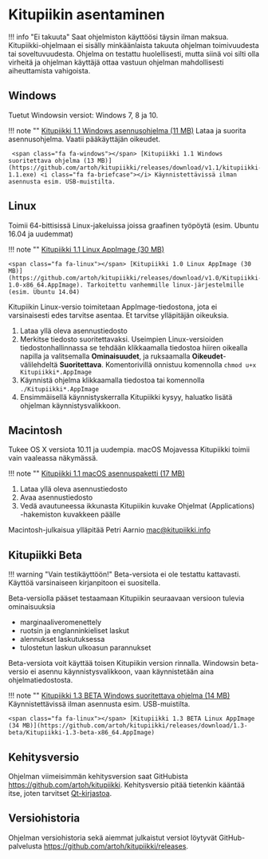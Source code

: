# Kitupiikin asentaminen

!!! info "Ei takuuta"
    Saat ohjelmiston käyttöösi täysin ilman maksua.
    Kitupiikki-ohjelmaan ei sisälly minkäänlaista takuuta ohjelman toimivuudesta tai soveltuvuudesta. Ohjelma on testattu huolellisesti, mutta siinä voi silti olla virheitä ja ohjelman käyttäjä ottaa vastuun ohjelman mahdollisesti aiheuttamista vahigoista.

## <span class="fa fa-windows"></span> Windows

Tuetut Windowsin versiot: Windows 7, 8 ja 10.

!!! note ""
    <span class="fa fa-windows"></span> [Kitupiikki 1.1 Windows asennusohjelma (11 MB)](https://github.com/artoh/kitupiikki/releases/download/v1.1/kitupiikki-1.1-asennus.exe) <i class="fa fa-laptop"></i> Lataa ja suorita asennusohjelma. <i class="fa fa-user"></i> Vaatii pääkäyttäjän oikeudet.

     <span class="fa fa-windows"></span> [Kitupiikki 1.1 Windows suoritettava ohjelma (13 MB)](https://github.com/artoh/kitupiikki/releases/download/v1.1/kitupiikki-1.1.exe) <i class="fa fa-briefcase"></i> Käynnistettävissä ilman asennusta esim. USB-muistilta.


## <span class="fa fa-linux"></span> Linux

Toimii 64-bittisissä Linux-jakeluissa joissa graafinen työpöytä (esim. Ubuntu 16.04 ja uudemmat)

!!! note ""
    <span class="fa fa-linux"></span> [Kitupiikki 1.1 Linux AppImage (30 MB)](https://github.com/artoh/kitupiikki/releases/download/v1.1/Kitupiikki-1.1-x86_64.AppImage)

    <span class="fa fa-linux"></span> [Kitupiikki 1.0 Linux AppImage (30 MB)](https://github.com/artoh/kitupiikki/releases/download/v1.0/Kitupiikki-1.0-x86_64.AppImage). Tarkoitettu vanhemmille linux-järjestelmille (esim. Ubuntu 14.04)

Kitupiikin Linux-versio toimitetaan AppImage-tiedostona, jota ei varsinaisesti edes tarvitse asentaa. Et tarvitse ylläpitäjän oikeuksia.

1. Lataa yllä oleva asennustiedosto
2. Merkitse tiedosto suoritettavaksi. Useimpien Linux-versioiden tiedostonhallinnassa se tehdään klikkaamalla tiedostoa hiiren oikealla napilla ja valitsemalla **Ominaisuudet**, ja ruksaamalla **Oikeudet**-välilehdeltä **Suoritettava**. Komentorivillä onnistuu komennolla `chmod u+x Kitupiikki*.AppImage`
3. Käynnistä ohjelma klikkaamalla tiedostoa tai komennolla `./Kitupiikki*.AppImage`
4. Ensimmäisellä käynnistyskerralla Kitupiikki kysyy, haluatko lisätä ohjelman käynnistysvalikkoon.


## <span class="fa fa-apple"></span> Macintosh

Tukee OS X versiota 10.11 ja uudempia. <span class="fa fa-exclamation-triangle"> </span> macOS Mojavessa Kitupiikki toimii vain vaaleassa näkymässä.

!!! note ""
    <span class="fa fa-apple"></span> [Kitupiikki 1.1 macOS asennuspaketti (17 MB) ](https://github.com/petriaarnio/kitupiikki/releases/download/mac_v1.1/Kitupiikki-1.1.dmg)  

1. Lataa yllä oleva asennustiedosto
2. Avaa asennustiedosto
3. Vedä avautuneessa ikkunasta Kitupiikin kuvake Ohjelmat (Applications) -hakemiston kuvakkeen päälle

Macintosh-julkaisua ylläpitää Petri Aarnio [mac@kitupiikki.info](mailto:mac@kitupiikki.info)

## Kitupiikki Beta

!!! warning "Vain testikäyttöön!"
    Beta-versiota ei ole testattu kattavasti. Käyttöä varsinaiseen kirjanpitoon ei suositella.

Beta-versiolla pääset testaamaan Kitupiikin seuraavaan versioon tulevia ominaisuuksia

- marginaaliveromenettely
- ruotsin ja englanninkieliset laskut
- alennukset laskutuksessa
- tulostetun laskun ulkoasun parannukset

Beta-versiota voit käyttää toisen Kitupiikin version rinnalla. Windowsin beta-versio ei asennu käynnistysvalikkoon, vaan käynnistetään aina ohjelmatiedostosta.

!!! note ""
     <span class="fa fa-windows"></span> [Kitupiikki 1.3 BETA Windows suoritettava ohjelma (14 MB)](https://github.com/artoh/kitupiikki/releases/download/1.3-beta/kitupiikki-1.3-beta.exe) <i class="fa fa-briefcase"></i> Käynnistettävissä ilman asennusta esim. USB-muistilta.
     
    <span class="fa fa-linux"></span> [Kitupiikki 1.3 BETA Linux AppImage (34 MB)](https://github.com/artoh/kitupiikki/releases/download/1.3-beta/Kitupiikki-1.3-beta-x86_64.AppImage)


## Kehitysversio

Ohjelman viimeisimmän kehitysversion saat GitHubista <https://github.com/artoh/kitupiikki>. Kehitysversio pitää tietenkin kääntää itse, joten tarvitset [Qt-kirjastoa](http://qt.io).

## Versiohistoria

Ohjelman versiohistoria sekä aiemmat julkaistut versiot löytyvät GitHub-palvelusta <https://github.com/artoh/kitupiikki/releases>.
